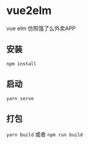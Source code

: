 # vue2elm

vue elm 仿照饿了么外卖APP

## 安装

`npm install`

## 启动

`yarn serve`

## 打包

`yarn build` 或者 `npm run build`